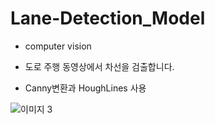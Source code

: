 # Lane-Detection_Model

* computer vision

* 도로 주행 동영상에서 차선을 검출합니다.

* Canny변환과 HoughLines 사용

![이미지 3](https://user-images.githubusercontent.com/89687499/222898406-3fd5fb02-c525-4e62-a058-d38a40e311ad.png)
